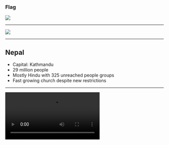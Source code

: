 ### Flag

![](https://upload.wikimedia.org/wikipedia/commons/9/9b/Flag_of_Nepal.svg)

---

![](https://upload.wikimedia.org/wikipedia/commons/d/d4/Nepal_%28orthographic_projection%29.svg)

---

## Nepal

- Capital: Kathmandu
- 29 million people
- Mostly Hindu with 325 unreached people groups
- Fast growing church despite new restrictions

---

![](https://storage.cloud.google.com/prayer-videos/country/nepal.mp4)
